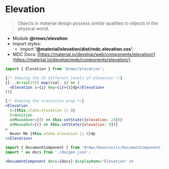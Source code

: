 # Elevation

> Objects in material design possess similar qualities to objects in the physical world.

- Module **@rmwc/elevation**  
- Import styles:
  - import **'@material/elevation/dist/mdc.elevation.css'**;
- MDC Docs: [https://material.io/develop/web/components/elevation/](https://material.io/develop/web/components/elevation/)

```jsx render
import { Elevation } from '@rmwc/elevation';

{/* Showing the 25 different levels of elevation */}
{[...Array(25)].map((val, i) => (
  <Elevation z={i} key={i}>{i}dp</Elevation>
))}

{/* Showing the transition prop */}
<Elevation
  z={this.state.elevation || 0}
  transition
  onMouseOver={() => this.setState({elevation: 24})}
  onMouseOut={() => this.setState({elevation: 0})}
>
  Hover Me {this.state.elevation || 0}dp
</Elevation>
```

```jsx renderOnly
import { DocumentComponent } from '@rmwc/base/utils/DocumentComponent';
import * as docs from './docgen.json';

<DocumentComponent docs={docs} displayName="Elevation" />
```
